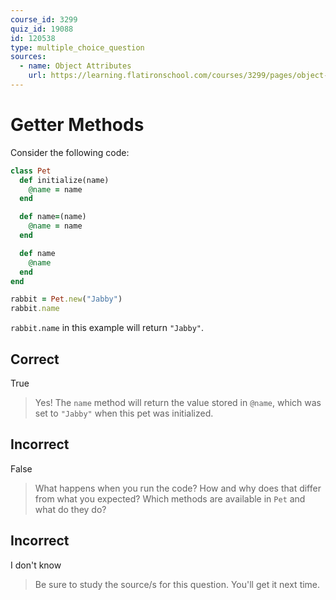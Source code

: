 ```yaml
---
course_id: 3299
quiz_id: 19088
id: 120538
type: multiple_choice_question
sources:
  - name: Object Attributes
    url: https://learning.flatironschool.com/courses/3299/pages/object-attributes
---
```


# Getter Methods

Consider the following code:

```rb
class Pet
  def initialize(name)
    @name = name
  end

  def name=(name)
    @name = name
  end

  def name
    @name
  end
end

rabbit = Pet.new("Jabby")
rabbit.name
```

`rabbit.name` in this example will return `"Jabby"`.

## Correct

True

> Yes! The `name` method will return the value stored in `@name`, which was set
> to `"Jabby"` when this pet was initialized.

## Incorrect

False

> What happens when you run the code? How and why does that differ from what you
> expected? Which methods are available in `Pet` and what do they do?

## Incorrect

I don't know

> Be sure to study the source/s for this question. You'll get it next time.
